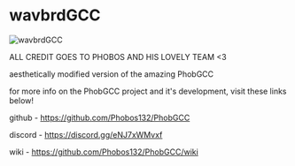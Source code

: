 # wavbrdGCC
![wavbrdGCC](https://i.imgur.com/ZELBmrC.png)

ALL CREDIT GOES TO PHOBOS AND HIS LOVELY TEAM <3

aesthetically modified version of the amazing PhobGCC

for more info on the PhobGCC project and it's development, visit these links below!

github - https://github.com/Phobos132/PhobGCC

discord - https://discord.gg/eNJ7xWMvxf

wiki - https://github.com/Phobos132/PhobGCC/wiki
